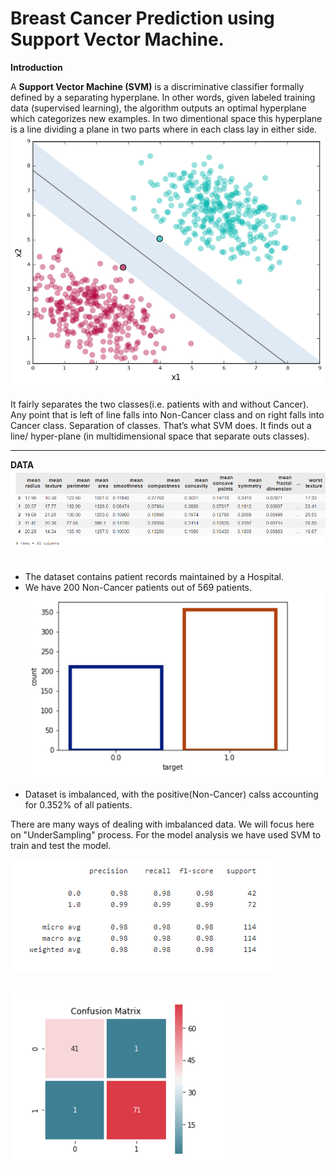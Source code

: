 # Breast Cancer Prediction using Support Vector Machine.

__Introduction__

A __Support Vector Machine (SVM)__ is a discriminative classifier formally defined by a separating hyperplane. In other words, given labeled training data (supervised learning), the algorithm outputs an optimal hyperplane which categorizes new examples. In two dimentional space this hyperplane is a line dividing a plane in two parts where in each class lay in either side.
![image.jpg](images/1_QJZVKh-YHhPn5Q83kzJ96Q.png)<br><br>
It fairly separates the two classes(i.e. patients with and without Cancer). Any point that is left of line falls into Non-Cancer class and on right falls into Cancer class. Separation of classes. That’s what SVM does. It finds out a line/ hyper-plane (in multidimensional space that separate outs classes).
___

__DATA__
![image.jpg](images/Capture5.PNG)<br><br>
* The dataset contains patient records maintained by a Hospital.
* We have 200 Non-Cancer patients out of 569 patients.
![image.jpg](images/Capture.PNG)<br><br>
* Dataset is imbalanced, with the positive(Non-Cancer) calss  accounting for 0.352% of all patients.

There are many ways of dealing with imbalanced data. We will focus here on "UnderSampling" process.
For the model analysis we have used SVM to train and test the model.

![image.jpg](images/Capture2.PNG)<br><br>

![image.jpg](images/Capture1.PNG)<br><br>
